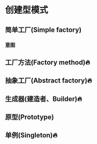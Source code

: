 # 创建型模式

## 简单工厂(Simple factory)

### 意图



## 工厂方法(Factory method)🔥

## 抽象工厂(Abstract factory)🔥

## 生成器(建造者、Builder)🔥

## 原型(Prototype)

## 单例(Singleton)🔥
